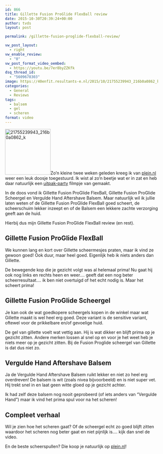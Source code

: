 ```yaml
---
id: 866
title: Gillette Fusion ProGlide FlexBall review
date: 2015-10-30T20:39:24+00:00
author: tvds
layout: post

permalink: /gillette-fusion-proglide-flexball-review/

vw_post_layout:
  - right
vw_enable_review:
  - "0"
vw_post_format_video_oembed:
  - https://youtu.be/7er8byZZKfk
dsq_thread_id:
  - "5609678303"
image: https://40enfit.resultants-e.nl/2015/10/21755239943_216b0a0862_k-e1446189051390.jpg
categories:
  - General
  - Reviews
tags:
  - balsem
  - gel
  - scheren
format: video
---
```

<img class="alignleft size-thumbnail wp-image-867" src="https://40enfit.resultants-e.nl/2015/10/21755239943_216b0a0862_k-e1446189051390-150x150.jpg" alt="21755239943_216b0a0862_k" width="150" height="150" srcset="https://40enfit.resultants-e.nl/2015/10/21755239943_216b0a0862_k-e1446189051390-150x150.jpg 150w, https://40enfit.resultants-e.nl/2015/10/21755239943_216b0a0862_k-e1446189051390-80x80.jpg 80w, https://40enfit.resultants-e.nl/2015/10/21755239943_216b0a0862_k-e1446189051390-360x360.jpg 360w, https://40enfit.resultants-e.nl/2015/10/21755239943_216b0a0862_k-e1446189051390-750x750.jpg 750w" sizes="(max-width: 150px) 100vw, 150px" />Zo&#8217;n kleine twee weken geleden kreeg ik van [plein.nl](https://www.plein.nl/merken/gillette/) weer een leuk doosje toegestuurd. Ik wist al zo&#8217;n beetje wat er in zat en heb daar natuurlijk een [uitpak-party](https://www.40enfit.nl/scheerplein-nl-doos-uitpakparty/) filmpje van gemaakt.

In de doos vond ik Gillette Fusion ProGlide FlexBall, Gillette Fusion ProGlide Scheergel en Vergulde Hand Aftershave Balsem. Maar natuurlijk wil ik jullie laten weten of de Gillette Fusion ProGlide FlexBall goed scheert, de scheerschuim lekker inzeept en of de Balsem een lekkere zachte verzorging geeft aan de huid.

Hierbij dus mijn Gillette Fusion ProGlide FlexBall review (en rest).<!--more-->

## Gillette Fusion ProGlide FlexBall

We kunnen lang en kort over Gillette scheermesjes praten, maar ik vind ze gewoon goed! Ook duur, maar heel goed. Eigenlijk heb ik niets anders dan Gillette.

De bewegende kop die je gezicht volgt was al helemaal prima! Nu gaat hij ook nog links en rechts heen en weer&#8230;. geeft dat een nog beter scheerresultaat&#8230;. ik ben niet overtuigd of het echt nodig is. Maar het scheert prima!

## Gillette Fusion ProGlide Scheergel

Je kan ook de wat goedkopere scheergels kopen in de winkel maar wat Gillette maakt is wel heel erg goed. Deze variant is de sensitive variant, oftewel voor de prikkelbare en/of gevoelige huid.

De gel van gillette voelt wat vettig aan. Hij is wat dikker en blijft prima op je gezicht zitten. Andere merken lossen al snel op en voor je het weet heb je niets meer op je gezicht zitten. Bij de Fusion Proglide scheergel van Gillette is dat dus niet zo.

## Vergulde Hand Aftershave Balsem

Ja de Vergulde Hand Aftershave Balsem ruikt lekker en niet zo heel erg overdreven! De balsem is wit (zoals nivea bijvoorbeeld) en is niet super vet. Hij trekt snel in en laat geen witte gloed op je gezicht achter.

Ik had zelf deze balsem nog nooit geprobeerd (of iets anders van &#8220;Vergulde Hand&#8221;) maar ik vind het prima spul voor na het scheren!

## Compleet verhaal

Wil je zien hoe het scheren gaat? Of de scheergel echt zo goed blijft zitten waardoor het scheren nog beter gaat en niet pijnlijk is&#8230;. kijk dan snel de video.

En de beste scheerspullen? Die koop je natuurlijk op [plein.nl](https://www.plein.nl)!